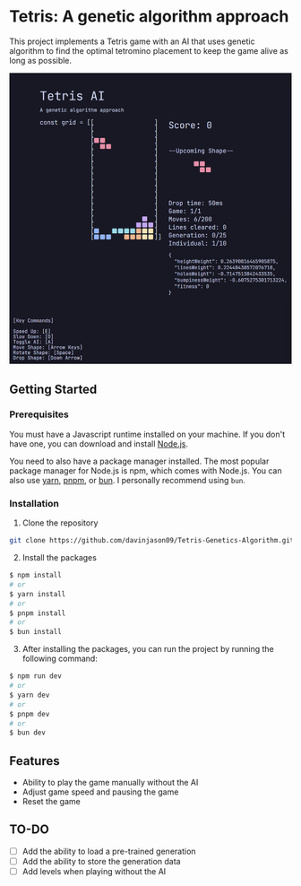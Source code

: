 # Tetris: A genetic algorithm approach

This project implements a Tetris game with an AI that uses genetic algorithm to find the optimal tetromino placement to keep the game alive as long as possible.

![Web view of the project](./images/tetris.png)

## Getting Started

### Prerequisites

You must have a Javascript runtime installed on your machine. If you don't have one, you can download and install [Node.js](https://nodejs.org/).

You need to also have a package manager installed. The most popular package manager for Node.js is npm, which comes with Node.js. You can also use [yarn](https://yarnpkg.com/), [pnpm](https://pnpm.io), or [bun](https://bun.sh). I personally recommend using `bun`.

### Installation

1. Clone the repository

```bash
git clone https://github.com/davinjason09/Tetris-Genetics-Algorithm.git
```

2. Install the packages

```bash
$ npm install
# or
$ yarn install
# or
$ pnpm install
# or
$ bun install
```

3. After installing the packages, you can run the project by running the following command:

```bash
$ npm run dev
# or
$ yarn dev
# or
$ pnpm dev
# or
$ bun dev
```

## Features

- Ability to play the game manually without the AI
- Adjust game speed and pausing the game
- Reset the game

## TO-DO

- [ ] Add the ability to load a pre-trained generation
- [ ] Add the ability to store the generation data
- [ ] Add levels when playing without the AI
